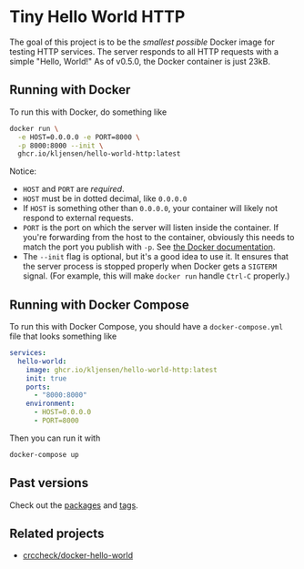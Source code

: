 # Tiny Hello World HTTP

The goal of this project is to be the _smallest possible_ Docker
image for testing HTTP services.  The server responds to all HTTP
requests with a simple "Hello, World!" As of v0.5.0, the Docker
container is just 23kB.

## Running with Docker

To run this with Docker, do something like

```sh
docker run \
  -e HOST=0.0.0.0 -e PORT=8000 \
  -p 8000:8000 --init \
  ghcr.io/kljensen/hello-world-http:latest
```

Notice:

- `HOST` and `PORT` are _required_.
- `HOST` must be in dotted decimal, like `0.0.0.0`
- If `HOST` is something other than `0.0.0.0`, your
container will likely not respond to external requests.
- `PORT` is the port on which the server will listen
inside the container. If you're forwarding from the 
host to the container, obviously this needs to match
the port you publish with `-p`. See [the Docker documentation](https://docs.docker.com/engine/network/#published-ports).
- The `--init` flag is optional, but it's a good idea to
use it. It ensures that the server process is stopped
properly when Docker gets a `SIGTERM` signal. (For example,
this will make `docker run` handle `Ctrl-C` properly.)

## Running with Docker Compose

To run this with Docker Compose, you should have a
`docker-compose.yml` file that looks something like

```yaml
services:
  hello-world:
    image: ghcr.io/kljensen/hello-world-http:latest
    init: true
    ports:
      - "8000:8000"
    environment:
      - HOST=0.0.0.0
      - PORT=8000
```

Then you can run it with

```sh
docker-compose up
```

## Past versions

Check out the [packages](https://github.com/kljensen/hello-world-http/pkgs/container/hello-world-http) and [tags](https://github.com/kljensen/hello-world-http/tags).

## Related projects

- [crccheck/docker-hello-world](https://github.com/crccheck/docker-hello-world)